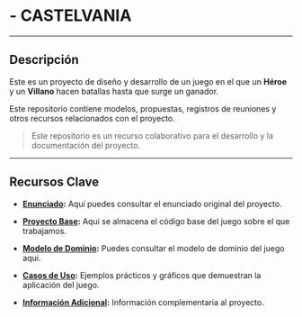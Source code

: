 # - CASTELVANIA

---

## Descripción 

Este es un proyecto de diseño y desarrollo de un juego en el que un **Héroe** y un **Villano** hacen batallas hasta que surge un ganador.

Este repositorio contiene modelos, propuestas, registros de reuniones y otros recursos relacionados con el proyecto.

> Este repositorio es un recurso colaborativo para el desarrollo y la documentación del proyecto.

---

## Recursos Clave 

- **[Enunciado](https://github.com/puntoReflex/pyBatalla/tree/main):** Aquí puedes consultar el enunciado original del proyecto.

- **[Proyecto Base](https://github.com/federicobolanos/23-24-IdSw2-SDD/tree/main/ProyectoJava/GuerreroVsVampiro):** Aqui se almacena el código base del juego sobre el que trabajamos.

- **[Modelo de Dominio]():** Puedes consultar el modelo de dominio del juego aqui.

- **[Casos de Uso](https://github.com/federicobolanos/23-24-IdSw2-SDD/tree/main/images/CDUs):** Ejemplos prácticos y gráficos que demuestran la aplicación del juego.

- **[Información Adicional](/documentosMD/informacionAdicional.md):** Información complementaria al proyecto.

